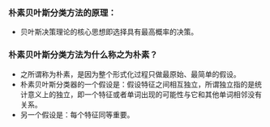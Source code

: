 ### 朴素贝叶斯分类方法的原理：
- 贝叶斯决策理论的核心思想即选择具有最高概率的决策。


### 朴素贝叶斯分类方法为什么称之为朴素？
- 之所谓称为朴素，是因为整个形式化过程只做最原始、最简单的假设。
- 朴素贝叶斯分类器的一个假设是：假设特征之间相互独立，所谓独立指的是统计意义上的独立，即一个特征或者单词出现的可能性与它和其他单词相邻没有关系。
- 另一个假设是：每个特征同等重要。
